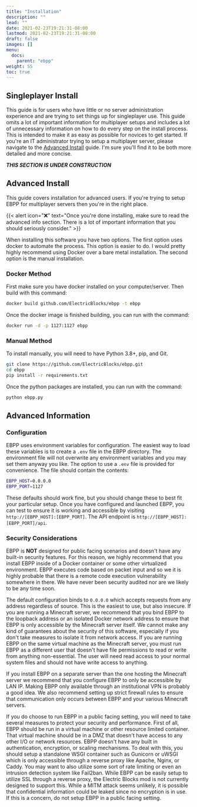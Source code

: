 ```yaml
---
title: "Installation"
description: ""
lead: ""
date: 2021-02-23T19:21:31-08:00
lastmod: 2021-02-23T19:21:31-08:00
draft: false
images: []
menu: 
  docs:
    parent: "ebpp"
weight: 55
toc: true
---
```


## Singleplayer Install

This guide is for users who have little or no server administration experience and are trying to set things up for singleplayer use. This guide omits a lot of important information for multiplayer setups and includes a lot of unnecessary information on how to do every step on the install process. This is intended to make it as easy as possible for novices to get started. If you're an IT administrator trying to setup a multiplayer server, please navigate to the [Advanced Install](#advanced-install) guide. I'm sure you'll find it to be both more detailed and more concise.

***THIS SECTION IS UNDER CONSTRUCTION***

## Advanced Install

This guide covers installation for advanced users. If you're trying to setup EBPP for multiplayer servers then you're in the right place.

{{< alert icon="❌" text="Once you're done installing, make sure to read the advanced info section. There is a lot of important information that you should seriously consider." >}}

When installing this software you have two options. The first option uses docker to automate the process. This option is easier to do. I would pretty highly recommend using Docker over a bare metal installation. The second option is the manual installation.

### Docker Method

First make sure you have docker installed on your computer/server. Then build with this command:

```sh
docker build github.com/ElectricBlocks/ebpp -t ebpp
```

Once the docker image is finished building, you can run with the command:

```sh
docker run -d -p 1127:1127 ebpp
```

### Manual Method

To install manually, you will need to have Python 3.8+, pip, and Git.

```sh
git clone https://github.com/ElectricBlocks/ebpp.git
cd ebpp
pip install -r requirements.txt
```

Once the python packages are installed, you can run with the command:

```sh
python ebpp.py
```

## Advanced Information

### Configuration

EBPP uses environment variables for configuration. The easiest way to load these variables is to create a `.env` file in the EBPP directory. The environment file will not overwrite any environment variables and you may set them anyway you like. The option to use a `.env` file is provided for convenience. The file should contain the contents:

```sh
EBPP_HOST=0.0.0.0
EBPP_PORT=1127
```

These defaults should work fine, but you should change these to best fit your particular setup. Once you have configured and launched EBPP, you can test to ensure it is working and accessible by visiting `http://[EBPP_HOST]:[EBPP_PORT]`. The API endpoint is `http://[EBPP_HOST]:[EBPP_PORT]/api`.

### Security Considerations

EBPP is **NOT** designed for public facing scenarios and doesn't have any built-in security features. For this reason, we highly recommend that you install EBPP inside of a Docker container or some other virtualized environment. EBPP executes code based on packet input and so we it is highly probable that there is a remote code execution vulnerability somewhere in there. We have never been security audited nor are we likely to be any time soon.

The default configuration binds to `0.0.0.0` which accepts requests from any address regardless of source. This is the easiest to use, but also insecure. If you are running a Minecraft server, we recommend that you bind EBPP to the loopback address or an isolated Docker network address to ensure that EBPP is only accessible by the Minecraft server itself. We cannot make any kind of guarantees about the security of this software, especially if you don't take measures to isolate it from network access. If you are running EBPP on the same virtual machine as the Minecraft server, you must run EBPP as a different user that doesn't have file permissions to read or write from anything non-essential. The user will need read access to your normal system files and should not have write access to anything. 

If you install EBPP on a separate server than the one hosting the Minecraft server we recommend that you configure EBPP to only be accessible by LAN IP. Making EBPP only available through an institutional VPN is probably a good idea. We also recommend setting up strict firewall rules to ensure that communication only occurs between EBPP and your various Minecraft servers.

If you do choose to run EBPP in a public facing setting, you will need to take several measures to protect your security and performance. First of all, EBPP should be run in a virtual machine or other resource limited container. That virtual machine should be in a DMZ that doesn't have access to any other I/O or network resources. EBPP doesn't have any built in authentication, encryption, or scaling mechanisms. To deal with this, you should setup a standalone WSGI container such as Gunicorn or uWSGI which is only accessible through a reverse proxy like Apache, Nginx, or Caddy. You may want to also utilize some sort of rate limiting or even an intrusion detection system like Fail2ban. While EBPP can be easily setup to utilize SSL through a reverse proxy, the Electric Blocks mod is not currently designed to support this. While a MITM attack seems unlikely, it is possible that confidential information could be leaked since no encryption is in use. If this is a concern, do not setup EBPP in a public facing setting.